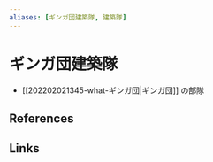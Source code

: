 ```yaml
---
aliases: [ギンガ団建築隊, 建築隊]
---
```

# ギンガ団建築隊

- [[202202021345-what-ギンガ団|ギンガ団]] の部隊

## References



## Links



